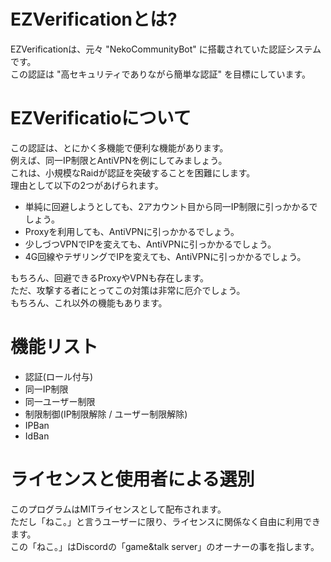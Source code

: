# EZVerificationとは?
EZVerificationは、元々 "NekoCommunityBot" に搭載されていた認証システムです。<br>
この認証は "高セキュリティでありながら簡単な認証" を目標にしています。

# EZVerificatioについて
この認証は、とにかく多機能で便利な機能があります。<br>
例えば、同一IP制限とAntiVPNを例にしてみましょう。<br>
これは、小規模なRaidが認証を突破することを困難にします。<br>
理由として以下の2つがあげられます。

- 単純に回避しようとしても、2アカウント目から同一IP制限に引っかかるでしょう。
- Proxyを利用しても、AntiVPNに引っかかるでしょう。
- 少しづつVPNでIPを変えても、AntiVPNに引っかかるでしょう。
- 4G回線やテザリングでIPを変えても、AntiVPNに引っかかるでしょう。

もちろん、回避できるProxyやVPNも存在します。<br>
ただ、攻撃する者にとってこの対策は非常に厄介でしょう。<br>
もちろん、これ以外の機能もあります。

# 機能リスト
- 認証(ロール付与)
- 同一IP制限
- 同一ユーザー制限
- 制限制御(IP制限解除 / ユーザー制限解除)
- IPBan
- IdBan

# ライセンスと使用者による選別
このプログラムはMITライセンスとして配布されます。<br>
ただし「ねこ。」と言うユーザーに限り、ライセンスに関係なく自由に利用できます。<br>
この「ねこ。」はDiscordの「game&talk server」のオーナーの事を指します。
